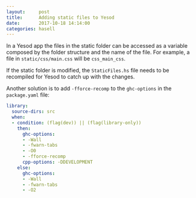 ```yaml
---
layout:     post
title:      Adding static files to Yesod
date:       2017-10-18 14:14:00
categories: hasell
---
```


In a Yesod app the files in the static folder can be accessed as a variable composed by the folder structure and the name of the file.
For example, a file in `static/css/main.css` will be `css_main_css`.

If the static folder is modified, the `StaticFiles.hs` file needs to be recompiled for Yesod to catch up with the changes.

Another solution is to add `-fforce-recomp` to the `ghc-options` in the `package.yaml` file:

```yaml
library:
  source-dirs: src
  when:
  - condition: (flag(dev)) || (flag(library-only))
    then:
      ghc-options:
      - -Wall
      - -fwarn-tabs
      - -O0
      - -fforce-recomp
      cpp-options: -DDEVELOPMENT
    else:
      ghc-options:
      - -Wall
      - -fwarn-tabs
      - -O2
```

